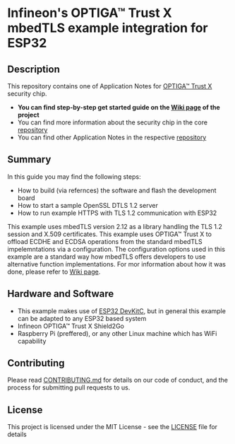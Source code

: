 # Infineon's OPTIGA&trade; Trust X mbedTLS example integration for ESP32

## Description

This repository contains one of Application Notes for [OPTIGA™ Trust X](www.infineon.com/optiga-trust-x) security chip.

* **You can find step-by-step get started guide on the [Wiki page](https://github.com/Infineon/mbedtls-optiga-trust-x/wiki) of the project**
* You can find more information about the security chip in the core [repository](https://github.com/Infineon/optiga-trust-x)
* You can find other Application Notes in the respective [repository](https://github.com/Infineon/appnotes-optiga-trust-x)

## Summary
In this guide you may find the following steps:
* How to build (via refernces) the software and flash the development board
* How to start a sample OpenSSL DTLS 1.2 server
* How to run example HTTPS with TLS 1.2 communication with ESP32

This example uses mbedTLS version 2.12 as a library handling the TLS 1.2 session and X.509 certificates. 
This example uses OPTIGA&trade; Trust X to offload ECDHE and ECDSA operations from the standard mbedTLS impelemntations via a configuration.
The configuration options used in this example are a standard way how mbedTLS offers developers to use alternative function implementations.
For mor information about how it was done, please refer to [Wiki page](https://github.com/Infineon/mbedtls-optiga-trust-x/wiki).

## Hardware and Software
* This example makes use of [ESP32 DevKitC](https://www.espressif.com/en/products/hardware/esp32-devkitc/overview), but in general this example can be adapted to any ESP32 based system
* Infineon OPTIGA™ Trust X Shield2Go
* Raspberry Pi (preffered), or any other Linux machine which has WiFi capability

## Contributing
Please read [CONTRIBUTING.md](CONTRIBUTING.md) for details on our code of conduct, and the process for submitting pull requests to us.

## License
This project is licensed under the MIT License - see the [LICENSE](LICENSE) file for details
